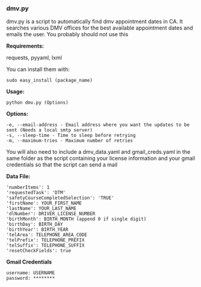 <h3>dmv.py</h3>
dmv.py is a script to automatically find dmv appointment dates in CA. It searches various DMV offices for the
best available appointment dates and emails the user. You probably should not use this

<b>Requirements:</b>

requests, pyyaml, lxml

You can install them with:

    sudo easy_install (package_name)

<b>Usage:</b>

    python dmv.py (Options)

<b>Options:</b>

    -e, --email-address - Email address where you want the updates to be sent (Needs a local smtp server)
    -s, --sleep-time - Time to sleep before retrying
    -m, --maximum-tries - Maximum number of retries

You will also need to include a dmv_data.yaml and gmail_creds.yaml in the same folder as the script containing your license information and your gmail credentials so that the script can send a mail

<b>Data File:</b>

    'numberItems': 1
    'requestedTask': 'DTM'
    'safetyCourseCompletedSelection': 'TRUE'
    'firstName': YOUR_FIRST_NAME
    'lastName': YOUR_LAST_NAME
    'dlNumber': DRIVER_LICENSE_NUMBER
    'birthMonth': BIRTH_MONTH (append 0 if single digit)
    'birthDay': BIRTH_DAY
    'birthYear': BIRTH_YEAR
    'telArea': TELEPHONE_AREA_CODE
    'telPrefix': TELEPHONE_PREFIX
    'telSuffix': TELEPHONE_SUFFIX
    'resetCheckFields': true


<b>Gmail Credentials </b>

    username: USERNAME
    password: ********
